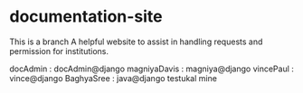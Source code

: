# documentation-site
This is a branch
A helpful website to assist in handling requests and permission for institutions.

docAdmin : docAdmin@django
magniyaDavis : magniya@django
vincePaul : vince@django
BaghyaSree : java@django
testukal mine